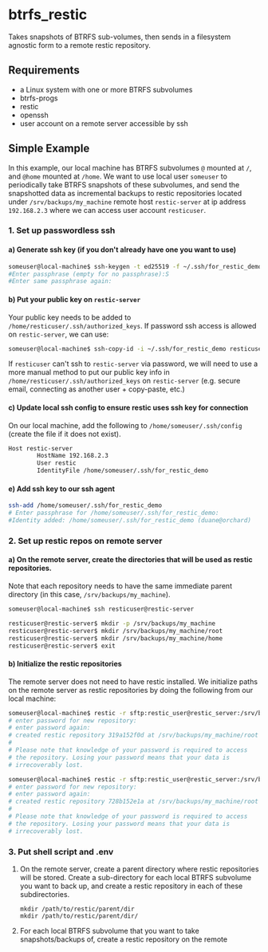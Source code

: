 # btrfs_restic
Takes snapshots of BTRFS sub-volumes, then sends in a filesystem agnostic form to a remote restic repository.

## Requirements
- a Linux system with one or more BTRFS subvolumes
- btrfs-progs
- restic
- openssh
- user account on a remote server accessible by ssh

## Simple Example

In this example, our local machine has BTRFS subvolumes `@` mounted at `/`, and `@home` mounted at `/home`. We want to use local user `someuser` to periodically take BTRFS snapshots of these subvolumes, and send the snapshotted data as incremental backups to restic repositories located under `/srv/backups/my_machine` remote host `restic-server` at ip address `192.168.2.3` where we can access user account `resticuser`.


### 1. Set up passwordless ssh

#### a) Generate ssh key (if you don't already have one you want to use) 
```bash
someuser@local-machine$ ssh-keygen -t ed25519 -f ~/.ssh/for_restic_demo
#Enter passphrase (empty for no passphrase):S
#Enter same passphrase again:
```


#### b) Put your public key on `restic-server`

Your public key needs to be added to `/home/resticuser/.ssh/authorized_keys`. If password ssh access is allowed on `restic-server`, we can use:
```bash
someuser@local-machine$ ssh-copy-id -i ~/.ssh/for_restic_demo resticuser@192.168.2.3
```
If `resticuser` can't ssh to `restic-server` via password, we will need to use a more manual method to put our public key info in `/home/resticuser/.ssh/authorized_keys` on `restic-server`  (e.g. secure email, connecting as another user + copy-paste, etc.)

#### c) Update local ssh config to ensure restic uses ssh key for connection

On our local machine, add the following to `/home/someuser/.ssh/config` (create the file if it does not exist).

```bash
Host restic-server
        HostName 192.168.2.3
        User restic
        IdentityFile /home/someuser/.ssh/for_restic_demo
```

#### e) Add ssh key to our ssh agent
```bash
ssh-add /home/someuser/.ssh/for_restic_demo
# Enter passphrase for /home/someuser/.ssh/for_restic_demo: 
#Identity added: /home/someuser/.ssh/for_restic_demo (duane@orchard)
```

### 2. Set up restic repos on remote server

#### a) On the remote server, create the directories that will be used as restic repositories.

Note that each repository needs to have the same immediate parent directory (in this case, `/srv/backups/my_machine`).

```bash
someuser@local-machine$ ssh resticuser@restic-server

resticuser@restic-server$ mkdir -p /srv/backups/my_machine
resticuser@restic-server$ mkdir /srv/backups/my_machine/root
resticuser@restic-server$ mkdir /srv/backups/my_machine/home
resticuser@restic-server$ exit
```

#### b) Initialize the restic repositories

The remote server does not need to have restic installed. We initialize paths on the remote server as restic repositories by doing the following from our local machine:

```bash
someuser@local-machine$ restic -r sftp:restic_user@restic_server:/srv/backups/my_machine/root init
# enter password for new repository: 
# enter password again: 
# created restic repository 319a152f0d at /srv/backups/my_machine/root
#
# Please note that knowledge of your password is required to access
# the repository. Losing your password means that your data is
# irrecoverably lost.

someuser@local-machine$ restic -r sftp:restic_user@restic_server:/srv/backups/my_machine/@home init
# enter password for new repository: 
# enter password again: 
# created restic repository 728b152e1a at /srv/backups/my_machine/root
#
# Please note that knowledge of your password is required to access
# the repository. Losing your password means that your data is
# irrecoverably lost.

```



### 3. Put shell script and .env  






1. On the remote server, create a parent directory where restic repositories will be stored. Create a sub-directory for each local BTRFS subvolume you want to back up, and create a restic repository in each of these subdirectories.
    ```
    mkdir /path/to/restic/parent/dir
    mkdir /path/to/restic/parent/dir/
    ```
2. For each local BTRFS subvolume that you want to take snapshots/backups of, create a restic repository on the remote




